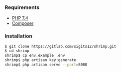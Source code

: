 ### Requirements
  - [PHP 7.4](http://php.net/downloads.php)
  - [Composer](https://getcomposer.org/)

### Installation

```sh
$ git clone https://gitlab.com/sigits12/shrimp.git
$ cd shrimp
shrimp$ cp env.example .env
shrimp$ php artisan key:generate
shrimp$ php artisan serve --port=8080
```
